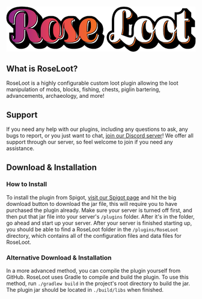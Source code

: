 ![](RoseLootBanner.png)

## What is RoseLoot?
RoseLoot is a highly configurable custom loot plugin allowing the loot manipulation of mobs, blocks, fishing, chests, piglin bartering, advancements, archaeology, and more!

## Support
If you need any help with our plugins, including any questions to ask, any bugs to report, or you just want to chat, [join our Discord server](https://discord.gg/MgUsTBK)!  We offer all support through our server, so feel welcome to join if you need any assistance.

## Download & Installation
### How to Install
To install the plugin from Spigot, [visit our Spigot page](https://www.spigotmc.org/resources/101979/) and hit the big download button to download the jar file, this will require you to have purchased the plugin already.  Make sure your server is turned off first, and then put that jar file into your server's `/plugins` folder.  After it's in the folder, go ahead and start up your server.  After your server is finished starting up, you should be able to find a RoseLoot folder in the `/plugins/RoseLoot` directory, which contains all of the configuration files and data files for RoseLoot.

### Alternative Download & Installation
In a more advanced method, you can compile the plugin yourself from GitHub.
RoseLoot uses Gradle to compile and build the plugin.  To use this method, run `./gradlew build` in the project's root directory to build the jar.  The plugin jar should be located in `./build/libs` when finished.